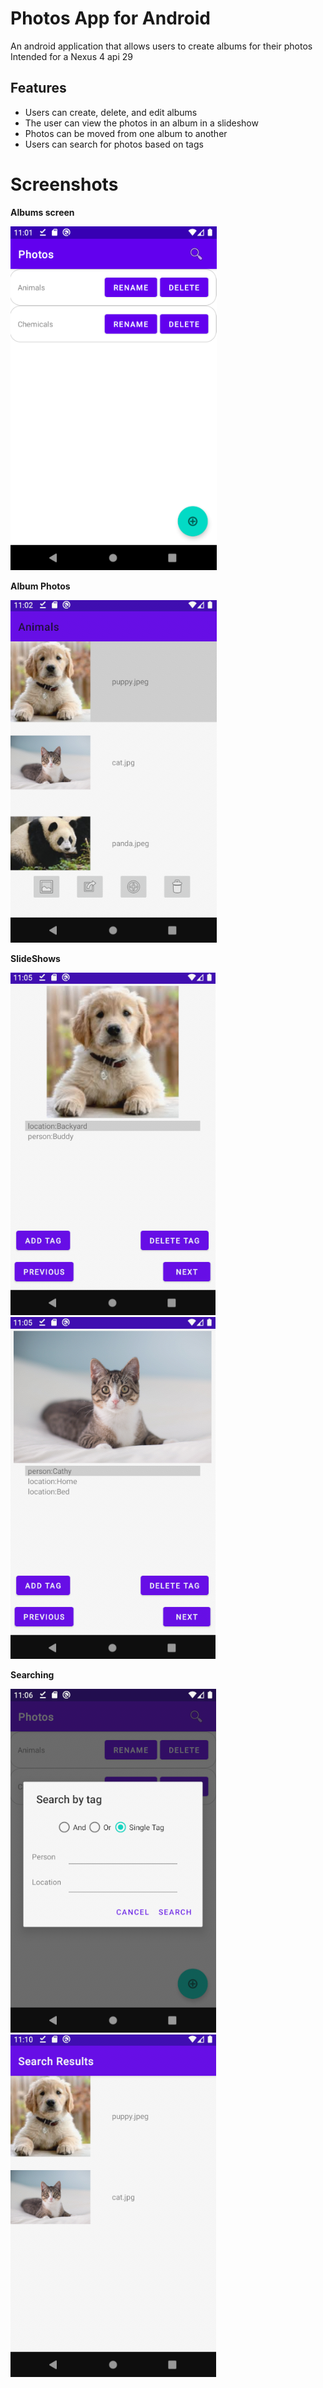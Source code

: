# Photos App for Android
  An android application that allows users to create albums for their photos
  Intended for a Nexus 4 api 29
## Features

* Users can create, delete, and edit albums
* The user can view the photos in an album in a slideshow
* Photos can be moved from one album to another
* Users can search for photos based on tags

# Screenshots
**Albums screen**

![alt text](/screenshots/Albums%20screen.png?raw=true)

**Album Photos**

![alt text](/screenshots/AlbumPhotos.png?raw=true)

**SlideShows**

![alt text](/screenshots/PuppySlideShow.png?raw=true)
![alt text](/screenshots/KittySlideShow.png?raw=true)

**Searching**

![alt text](/screenshots/Searching.png?raw=true)
![alt text](/screenshots/searchResults.png?raw=true)
